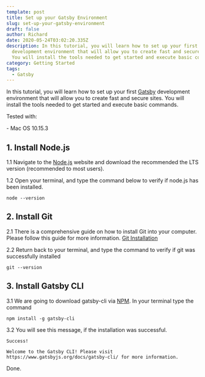 ```yaml
---
template: post
title: Set up your Gatsby Environment
slug: set-up-your-gatsby-environment
draft: false
author: Richard
date: 2020-05-24T03:02:20.335Z
description: In this tutorial, you will learn how to set up your first Gatsby
  development environment that will allow you to create fast and secure sites.
  You will install the tools needed to get started and execute basic commands.
category: Getting Started
tags:
  - Gatsby
---
```

In this tutorial, you will learn how to set up your first [Gatsby](https://www.gatsbyjs.org) development environment that will allow you to create fast and secure sites. You will install the tools needed to get started and execute basic commands.

Tested with:

\- Mac OS 10.15.3

## 1. Install Node.js

1.1 Navigate to the [Node.js](https://nodejs.org/en/) website and download the recommended the LTS version (recommended to most users). 

1.2 Open your terminal, and type the command below to verify if node.js has been installed.

```
node --version
```

## 2. Install Git

2.1 There is a comprehensive guide on how to install Git into your computer. Please follow this guide for more information. [Git Installation](https://www.atlassian.com/git/tutorials/install-git)

2.2 Return back to your terminal, and type the command to verify if git was successfully installed

```
git --version
```

## 3. Install Gatsby CLI

3.1 We are going to download gatsby-cli via [NPM](https://www.npmjs.com). In your terminal type the command

```
npm install -g gatsby-cli
```

3.2 You will see this message, if the installation was successful.

```
Success!

Welcome to the Gatsby CLI! Please visit https://www.gatsbyjs.org/docs/gatsby-cli/ for more information.
```

Done.